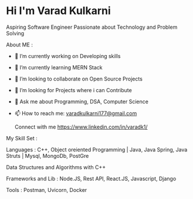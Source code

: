   # Hi I'm Varad Kulkarni 
              
Aspiring Software Engineer Passionate about Technology and Problem Solving 

About ME :



- 🔭 I’m currently working on Developing skills
- 🌱 I’m currently learning MERN Stack
- 👯 I’m looking to collaborate on Open Source Projects
- 🤔 I’m looking for Projects where i can Contribute
- 💬 Ask me about Programming, DSA, Computer Science
- 📫 How to reach me:  varadkulkarni177@gmail.com
  
   Connect with me https://www.linkedin.com/in/varadk1/


My Skill Set :
  
  Languages : C++, Object oreiented Programming  | Java, Java Spring, Java Struts | Mysql, MongoDb, PostGre

  Data Structures and Algorithms with C++ 
  
  Frameworks and Lib : Node.JS, Rest API, React.JS, Javascript, Django

  Tools : Postman, Uvicorn, Docker
